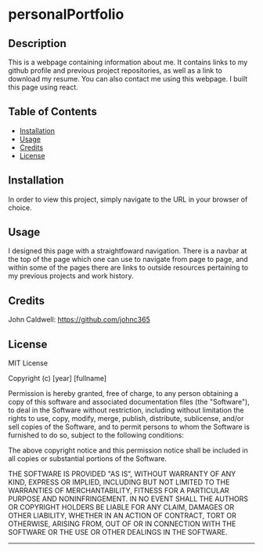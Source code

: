 # personalPortfolio
## Description

This is a webpage containing information about me. It contains links to my github profile and previous project repositories, as well as a link to download my resume. You can also contact me using this webpage. I built this page using react.

## Table of Contents

- [Installation](#installation)
- [Usage](#usage)
- [Credits](#credits)
- [License](#license)

## Installation

In order to view this project, simply navigate to the URL in your browser of choice.

## Usage

I designed this page with a straightfoward navigation. There is a navbar at the top of the page which one can use to navigate from page to page, and within some of the pages there are links to outside resources pertaining to my previous projects and work history.

## Credits

John Caldwell: https://github.com/johnc365

## License

MIT License

Copyright (c) [year] [fullname]

Permission is hereby granted, free of charge, to any person obtaining a copy
of this software and associated documentation files (the "Software"), to deal
in the Software without restriction, including without limitation the rights
to use, copy, modify, merge, publish, distribute, sublicense, and/or sell
copies of the Software, and to permit persons to whom the Software is
furnished to do so, subject to the following conditions:

The above copyright notice and this permission notice shall be included in all
copies or substantial portions of the Software.

THE SOFTWARE IS PROVIDED "AS IS", WITHOUT WARRANTY OF ANY KIND, EXPRESS OR
IMPLIED, INCLUDING BUT NOT LIMITED TO THE WARRANTIES OF MERCHANTABILITY,
FITNESS FOR A PARTICULAR PURPOSE AND NONINFRINGEMENT. IN NO EVENT SHALL THE
AUTHORS OR COPYRIGHT HOLDERS BE LIABLE FOR ANY CLAIM, DAMAGES OR OTHER
LIABILITY, WHETHER IN AN ACTION OF CONTRACT, TORT OR OTHERWISE, ARISING FROM,
OUT OF OR IN CONNECTION WITH THE SOFTWARE OR THE USE OR OTHER DEALINGS IN THE
SOFTWARE.

---